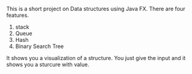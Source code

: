 This is a short project on Data structures using Java FX.
There are four features.
1) stack
2) Queue
3) Hash
4) Binary Search Tree

It shows you a visualization of a structure.
You just give the input and it shows you a sturcure with value.
